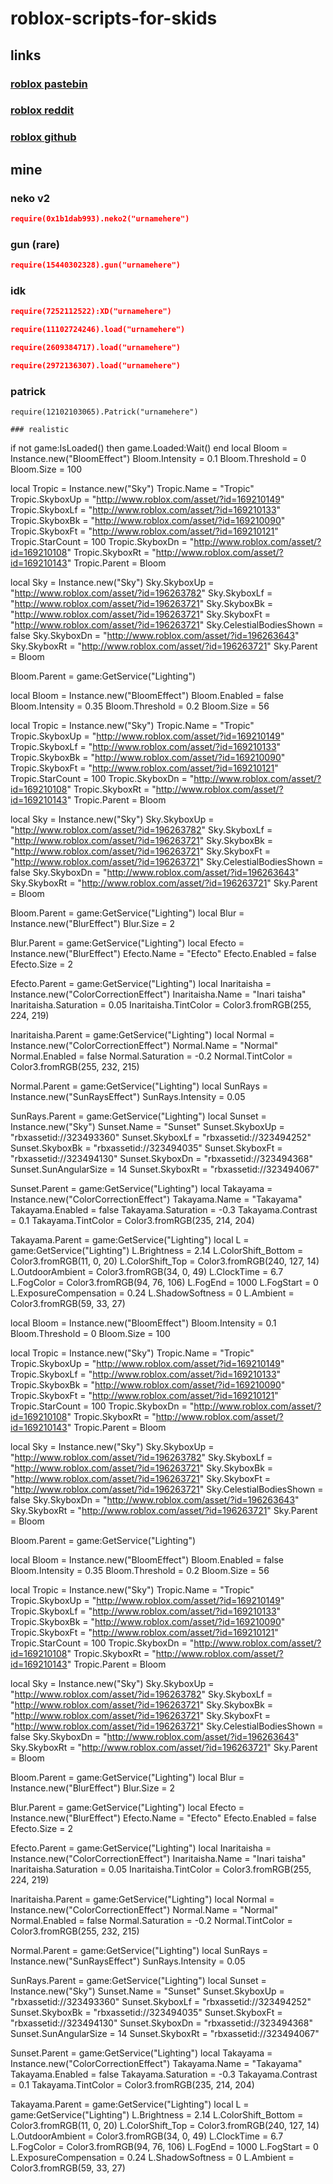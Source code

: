 # roblox-scripts-for-skids
## links
### [roblox pastebin](https://pastebin.com/xBsdNC99)
### [roblox reddit](https://www.reddit.com/r/ROBLOXExploiting/comments/wb4ryk/here_is_a_script_library_for_u_guys/)
### [roblox github](https://github.com/retpirato/Roblox-Scripts)
## mine
### neko v2
``` json
require(0x1b1dab993).neko2("urnamehere")
```
### gun (rare)
``` json
require(15440302328).gun("urnamehere")
```
### idk
``` json
require(7252112522):XD("urnamehere")
```
``` json
require(11102724246).load("urnamehere")
```
``` json
require(2609384717).load("urnamehere")
```
``` json
require(2972136307).load("urnamehere")
```
### patrick
```
require(12102103065).Patrick("urnamehere")
```
```
### realistic
```
if not game:IsLoaded() then
    game.Loaded:Wait()
end
local Bloom = Instance.new("BloomEffect")
Bloom.Intensity = 0.1
Bloom.Threshold = 0
Bloom.Size = 100
 
local Tropic = Instance.new("Sky")
Tropic.Name = "Tropic"
Tropic.SkyboxUp = "http://www.roblox.com/asset/?id=169210149"
Tropic.SkyboxLf = "http://www.roblox.com/asset/?id=169210133"
Tropic.SkyboxBk = "http://www.roblox.com/asset/?id=169210090"
Tropic.SkyboxFt = "http://www.roblox.com/asset/?id=169210121"
Tropic.StarCount = 100
Tropic.SkyboxDn = "http://www.roblox.com/asset/?id=169210108"
Tropic.SkyboxRt = "http://www.roblox.com/asset/?id=169210143"
Tropic.Parent = Bloom
 
local Sky = Instance.new("Sky")
Sky.SkyboxUp = "http://www.roblox.com/asset/?id=196263782"
Sky.SkyboxLf = "http://www.roblox.com/asset/?id=196263721"
Sky.SkyboxBk = "http://www.roblox.com/asset/?id=196263721"
Sky.SkyboxFt = "http://www.roblox.com/asset/?id=196263721"
Sky.CelestialBodiesShown = false
Sky.SkyboxDn = "http://www.roblox.com/asset/?id=196263643"
Sky.SkyboxRt = "http://www.roblox.com/asset/?id=196263721"
Sky.Parent = Bloom
 
Bloom.Parent = game:GetService("Lighting")
 
local Bloom = Instance.new("BloomEffect")
Bloom.Enabled = false
Bloom.Intensity = 0.35
Bloom.Threshold = 0.2
Bloom.Size = 56
 
local Tropic = Instance.new("Sky")
Tropic.Name = "Tropic"
Tropic.SkyboxUp = "http://www.roblox.com/asset/?id=169210149"
Tropic.SkyboxLf = "http://www.roblox.com/asset/?id=169210133"
Tropic.SkyboxBk = "http://www.roblox.com/asset/?id=169210090"
Tropic.SkyboxFt = "http://www.roblox.com/asset/?id=169210121"
Tropic.StarCount = 100
Tropic.SkyboxDn = "http://www.roblox.com/asset/?id=169210108"
Tropic.SkyboxRt = "http://www.roblox.com/asset/?id=169210143"
Tropic.Parent = Bloom
 
local Sky = Instance.new("Sky")
Sky.SkyboxUp = "http://www.roblox.com/asset/?id=196263782"
Sky.SkyboxLf = "http://www.roblox.com/asset/?id=196263721"
Sky.SkyboxBk = "http://www.roblox.com/asset/?id=196263721"
Sky.SkyboxFt = "http://www.roblox.com/asset/?id=196263721"
Sky.CelestialBodiesShown = false
Sky.SkyboxDn = "http://www.roblox.com/asset/?id=196263643"
Sky.SkyboxRt = "http://www.roblox.com/asset/?id=196263721"
Sky.Parent = Bloom
 
Bloom.Parent = game:GetService("Lighting")
local Blur = Instance.new("BlurEffect")
Blur.Size = 2
 
Blur.Parent = game:GetService("Lighting")
local Efecto = Instance.new("BlurEffect")
Efecto.Name = "Efecto"
Efecto.Enabled = false
Efecto.Size = 2
 
Efecto.Parent = game:GetService("Lighting")
local Inaritaisha = Instance.new("ColorCorrectionEffect")
Inaritaisha.Name = "Inari taisha"
Inaritaisha.Saturation = 0.05
Inaritaisha.TintColor = Color3.fromRGB(255, 224, 219)
 
Inaritaisha.Parent = game:GetService("Lighting")
local Normal = Instance.new("ColorCorrectionEffect")
Normal.Name = "Normal"
Normal.Enabled = false
Normal.Saturation = -0.2
Normal.TintColor = Color3.fromRGB(255, 232, 215)
 
Normal.Parent = game:GetService("Lighting")
local SunRays = Instance.new("SunRaysEffect")
SunRays.Intensity = 0.05
 
SunRays.Parent = game:GetService("Lighting")
local Sunset = Instance.new("Sky")
Sunset.Name = "Sunset"
Sunset.SkyboxUp = "rbxassetid://323493360"
Sunset.SkyboxLf = "rbxassetid://323494252"
Sunset.SkyboxBk = "rbxassetid://323494035"
Sunset.SkyboxFt = "rbxassetid://323494130"
Sunset.SkyboxDn = "rbxassetid://323494368"
Sunset.SunAngularSize = 14
Sunset.SkyboxRt = "rbxassetid://323494067"
 
Sunset.Parent = game:GetService("Lighting")
local Takayama = Instance.new("ColorCorrectionEffect")
Takayama.Name = "Takayama"
Takayama.Enabled = false
Takayama.Saturation = -0.3
Takayama.Contrast = 0.1
Takayama.TintColor = Color3.fromRGB(235, 214, 204)
 
Takayama.Parent = game:GetService("Lighting")
local L = game:GetService("Lighting")
L.Brightness = 2.14
L.ColorShift_Bottom = Color3.fromRGB(11, 0, 20)
L.ColorShift_Top = Color3.fromRGB(240, 127, 14)
L.OutdoorAmbient = Color3.fromRGB(34, 0, 49)
L.ClockTime = 6.7
L.FogColor = Color3.fromRGB(94, 76, 106)
L.FogEnd = 1000
L.FogStart = 0
L.ExposureCompensation = 0.24
L.ShadowSoftness = 0
L.Ambient = Color3.fromRGB(59, 33, 27)
 
local Bloom = Instance.new("BloomEffect")
Bloom.Intensity = 0.1
Bloom.Threshold = 0
Bloom.Size = 100
 
local Tropic = Instance.new("Sky")
Tropic.Name = "Tropic"
Tropic.SkyboxUp = "http://www.roblox.com/asset/?id=169210149"
Tropic.SkyboxLf = "http://www.roblox.com/asset/?id=169210133"
Tropic.SkyboxBk = "http://www.roblox.com/asset/?id=169210090"
Tropic.SkyboxFt = "http://www.roblox.com/asset/?id=169210121"
Tropic.StarCount = 100
Tropic.SkyboxDn = "http://www.roblox.com/asset/?id=169210108"
Tropic.SkyboxRt = "http://www.roblox.com/asset/?id=169210143"
Tropic.Parent = Bloom
 
local Sky = Instance.new("Sky")
Sky.SkyboxUp = "http://www.roblox.com/asset/?id=196263782"
Sky.SkyboxLf = "http://www.roblox.com/asset/?id=196263721"
Sky.SkyboxBk = "http://www.roblox.com/asset/?id=196263721"
Sky.SkyboxFt = "http://www.roblox.com/asset/?id=196263721"
Sky.CelestialBodiesShown = false
Sky.SkyboxDn = "http://www.roblox.com/asset/?id=196263643"
Sky.SkyboxRt = "http://www.roblox.com/asset/?id=196263721"
Sky.Parent = Bloom
 
Bloom.Parent = game:GetService("Lighting")
 
local Bloom = Instance.new("BloomEffect")
Bloom.Enabled = false
Bloom.Intensity = 0.35
Bloom.Threshold = 0.2
Bloom.Size = 56
 
local Tropic = Instance.new("Sky")
Tropic.Name = "Tropic"
Tropic.SkyboxUp = "http://www.roblox.com/asset/?id=169210149"
Tropic.SkyboxLf = "http://www.roblox.com/asset/?id=169210133"
Tropic.SkyboxBk = "http://www.roblox.com/asset/?id=169210090"
Tropic.SkyboxFt = "http://www.roblox.com/asset/?id=169210121"
Tropic.StarCount = 100
Tropic.SkyboxDn = "http://www.roblox.com/asset/?id=169210108"
Tropic.SkyboxRt = "http://www.roblox.com/asset/?id=169210143"
Tropic.Parent = Bloom
 
local Sky = Instance.new("Sky")
Sky.SkyboxUp = "http://www.roblox.com/asset/?id=196263782"
Sky.SkyboxLf = "http://www.roblox.com/asset/?id=196263721"
Sky.SkyboxBk = "http://www.roblox.com/asset/?id=196263721"
Sky.SkyboxFt = "http://www.roblox.com/asset/?id=196263721"
Sky.CelestialBodiesShown = false
Sky.SkyboxDn = "http://www.roblox.com/asset/?id=196263643"
Sky.SkyboxRt = "http://www.roblox.com/asset/?id=196263721"
Sky.Parent = Bloom
 
Bloom.Parent = game:GetService("Lighting")
local Blur = Instance.new("BlurEffect")
Blur.Size = 2
 
Blur.Parent = game:GetService("Lighting")
local Efecto = Instance.new("BlurEffect")
Efecto.Name = "Efecto"
Efecto.Enabled = false
Efecto.Size = 2
 
Efecto.Parent = game:GetService("Lighting")
local Inaritaisha = Instance.new("ColorCorrectionEffect")
Inaritaisha.Name = "Inari taisha"
Inaritaisha.Saturation = 0.05
Inaritaisha.TintColor = Color3.fromRGB(255, 224, 219)
 
Inaritaisha.Parent = game:GetService("Lighting")
local Normal = Instance.new("ColorCorrectionEffect")
Normal.Name = "Normal"
Normal.Enabled = false
Normal.Saturation = -0.2
Normal.TintColor = Color3.fromRGB(255, 232, 215)
 
Normal.Parent = game:GetService("Lighting")
local SunRays = Instance.new("SunRaysEffect")
SunRays.Intensity = 0.05
 
SunRays.Parent = game:GetService("Lighting")
local Sunset = Instance.new("Sky")
Sunset.Name = "Sunset"
Sunset.SkyboxUp = "rbxassetid://323493360"
Sunset.SkyboxLf = "rbxassetid://323494252"
Sunset.SkyboxBk = "rbxassetid://323494035"
Sunset.SkyboxFt = "rbxassetid://323494130"
Sunset.SkyboxDn = "rbxassetid://323494368"
Sunset.SunAngularSize = 14
Sunset.SkyboxRt = "rbxassetid://323494067"
 
Sunset.Parent = game:GetService("Lighting")
local Takayama = Instance.new("ColorCorrectionEffect")
Takayama.Name = "Takayama"
Takayama.Enabled = false
Takayama.Saturation = -0.3
Takayama.Contrast = 0.1
Takayama.TintColor = Color3.fromRGB(235, 214, 204)
 
Takayama.Parent = game:GetService("Lighting")
local L = game:GetService("Lighting")
L.Brightness = 2.14
L.ColorShift_Bottom = Color3.fromRGB(11, 0, 20)
L.ColorShift_Top = Color3.fromRGB(240, 127, 14)
L.OutdoorAmbient = Color3.fromRGB(34, 0, 49)
L.ClockTime = 6.7
L.FogColor = Color3.fromRGB(94, 76, 106)
L.FogEnd = 1000
L.FogStart = 0
L.ExposureCompensation = 0.24
L.ShadowSoftness = 0
L.Ambient = Color3.fromRGB(59, 33, 27)
```
